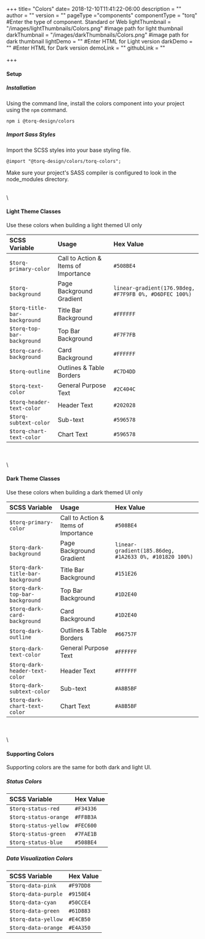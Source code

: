 +++
title= "Colors"
date= 2018-12-10T11:41:22-06:00
description = ""
author = ""
version = ""
pageType ="components"
componentType = "torq" #Enter the type of component. Standard or Web
lightThumbnail = "/images/lightThumbnails/Colors.png"    #image path for light thumbnail
darkThumbnail = "/images/darkThumbnails/Colors.png"     #image path for dark thumbnail 
lightDemo = "" #Enter HTML for Light version
darkDemo = "" #Enter HTML for Dark version
demoLink = ""
githubLink = ""

+++



#### Setup

##### Installation
Using the command line, install the colors component into your project using the `npm` command.
    
    npm i @torq-design/colors


##### Import Sass Styles
Import the SCSS styles into your base styling file.

    @import "@torq-design/colors/torq-colors";

Make sure your project's SASS compiler is configured to look in the node_modules directory.

\
\


#### Light Theme Classes 

Use these colors when building a light themed UI only

| SCSS Variable |  Usage | Hex Value
|:--|:--|:--|
| `$torq-primary-color` | Call to Action & Items of Importance | `#508BE4` |
| `$torq-background` | Page Background Gradient | `linear-gradient(176.98deg, #F7F9FB 0%, #D6DFEC 100%)` |
| `$torq-title-bar-background` | Title Bar Background | `#FFFFFF` |
| `$torq-top-bar-background` | Top Bar Background | `#F7F7FB` |
| `$torq-card-background` | Card Background | `#FFFFFF` |
| `$torq-outline` | Outlines & Table Borders | `#C7D4DD` |
| `$torq-text-color` | General Purpose Text | `#2C404C` |
| `$torq-header-text-color` | Header Text | `#202028` |
| `$torq-subtext-color` | Sub-text | `#596578` |
| `$torq-chart-text-color` | Chart Text | `#596578` |


\
\
\

#### Dark Theme Classes 

Use these colors when building a dark themed UI only

| SCSS Variable |  Usage | Hex Value
|:--|:--|:--|
| `$torq-primary-color` | Call to Action & Items of Importance | `#508BE4` |
| `$torq-dark-background` | Page Background Gradient | `linear-gradient(185.86deg, #1A2633 0%, #101820 100%)` |
| `$torq-dark-title-bar-background` | Title Bar Background | `#151E26` |
| `$torq-dark-top-bar-background` | Top Bar Background | `#1D2E40` |
| `$torq-dark-card-background` | Card Background | `#1D2E40` |
| `$torq-dark-outline` | Outlines & Table Borders | `#66757F` |
| `$torq-dark-text-color` | General Purpose Text | `#FFFFFF` |
| `$torq-dark-header-text-color` | Header Text | `#FFFFFF` |
| `$torq-dark-subtext-color` | Sub-text | `#A8B5BF` |
| `$torq-dark-chart-text-color` | Chart Text | `#A8B5BF` |

\
\
\

#### Supporting Colors

Supporting colors are the same for both dark and light UI.

##### Status Colors

| SCSS Variable | Hex Value
|:--|:--|
| `$torq-status-red`    | `#F34336` |
| `$torq-status-orange` | `#FF8B3A` |
| `$torq-status-yellow` | `#FEC600` |
| `$torq-status-green`  | `#7FAE1B` |
| `$torq-status-blue`   | `#508BE4` |


##### Data Visualization Colors

| SCSS Variable | Hex Value
|:--|:--|
| `$torq-data-pink`    | `#F97DD8` |
| `$torq-data-purple` | `#9150E4` |
| `$torq-data-cyan` | `#50CCE4` |
| `$torq-data-green`  | `#61D883` |
| `$torq-data-yellow`   | `#E4CB50` |
| `$torq-data-orange`   | `#E4A350` |

